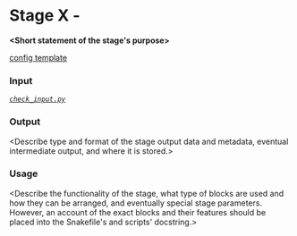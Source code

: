 # Stage X - <Doing Something>

**<Short statement of the stage's purpose>**

[config template](configs/config_template.yaml)

### Input
<Describe type and format of the minmally required data and metadata.>

[_`check_input.py`_](https://github.com/INM-6/cobrawap/blob/master/pipeline/stageXY_template/scripts/check_input.py)

### Output
<Describe type and format of the stage output data and metadata, eventual intermediate output, and where it is stored.>

### Usage
<Describe the functionality of the stage, what type of blocks are used and how they can be arranged, and eventually special stage parameters. However, an account of the exact blocks and their features should be placed into the Snakefile's and scripts' docstring.>